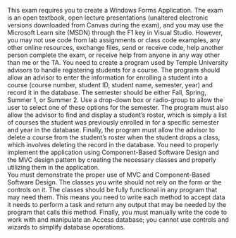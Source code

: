 This exam requires you to create a Windows Forms Application.
 The exam is an open textbook, open lecture presentations (unaltered electronic versions downloaded from Canvas during the exam), and you may use the Microsoft Learn site (MSDN) through the F1 key in Visual Studio.
 However, you may not use code from lab assignments or class code examples, any other online resources, exchange files, send or receive code, help another person complete the exam, or receive help from anyone in any way other than me or the TA.
You need to create a program used by Temple University advisors to handle registering students for a course.
 The program should allow an advisor to enter the information for enrolling a student into a course (course number, student ID, student name, semester, year) and record it in the database.
 The semester should be either Fall, Spring, Summer 1, or Summer 2.
 Use a drop-down box or radio-group to allow the user to select one of these options for the semester. 
The program must also allow the advisor to find and display a student’s roster, which is simply a list of courses the student was previously enrolled in for a specific semester and year in the database.
 Finally, the program must allow the advisor to delete a course from the student’s roster when the student drops a class, which involves deleting the record in the database. 
You need to properly implement the application using Component-Based Software Design and the MVC design pattern by creating the necessary classes and properly utilizing them in the application.   
You must demonstrate the proper use of MVC and Component-Based Software Design. 
The classes you write should not rely on the form or the controls on it. The classes should be fully functional in any program that may need them. 
 This means you need to write each method to accept data it needs to perform a task and return any output that may be needed by the program that calls this method. 
Finally, you must manually write the code to work with and manipulate an Access database; you cannot use controls and wizards to simplify database operations.
